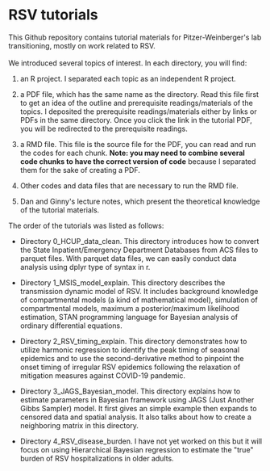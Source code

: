 # RSV tutorials
This Github repository contains tutorial materials for Pitzer-Weinberger's lab transitioning, mostly on work related to RSV.
\
\
We introduced several topics of interest. In each directory, you will find:

 1. an R project. I separated each topic as an independent R project.

 2. a PDF file, which has the same name as the directory. Read this file first to get an idea of the outline and prerequisite readings/materials of the topics. I deposited the prerequisite readings/materials either by links or PDFs in the same directory. Once you click the link in the tutorial PDF, you will be redirected to the prerequisite readings.

 3. a RMD file. This file is the source file for the PDF, you can read and run the codes for each chunk. **Note: you may need to combine several code chunks to have the correct version of code** because I separated them for the sake of creating a PDF. 

 4. Other codes and data files that are necessary to run the RMD file. 

 5. Dan and Ginny's lecture notes, which present the theoretical knowledge of the tutorial materials. 

The order of the tutorials was listed as follows:  

- Directory 0_HCUP_data_clean. This directory introduces how to convert the State Inpatient/Emergency Department Databases from ACS files to parquet files. With parquet data files, we can easily conduct data analysis using dplyr type of syntax in r. 

- Directory 1_MSIS_model_explain. This directory describes the transmission dynamic model of RSV. It includes background knowledge of compartmental models (a kind of mathematical model), simulation of compartmental models, maximum a posterior/maximum likelihood estimation, STAN programming language for Bayesian analysis of ordinary differential equations. 

- Directory 2_RSV_timing_explain. This directory demonstrates how to utilize harmonic regression to identify the peak timing of seasonal epidemics and to use the second-derivative method to pinpoint the onset timing of irregular RSV epidemics following the relaxation of mitigation measures against COVID-19 pandemic.

- Directory 3_JAGS_Bayesian_model. This directory explains how to estimate parameters in Bayesian framework using JAGS (Just Another Gibbs Sampler) model. It first gives an simple example then expands to censored data and spatial analysis. It also talks about how to create a neighboring matrix in this directory.

- Directory 4_RSV_disease_burden. I have not yet worked on this but it will focus on using Hierarchical Bayesian regression to estimate the "true" burden of RSV hospitalizations in older adults.


